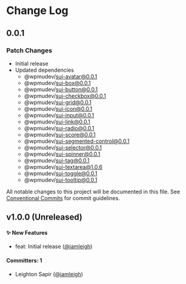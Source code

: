 # Change Log

## 0.0.1

### Patch Changes

- Initial release
- Updated dependencies
  - @wpmudev/sui-avatar@0.0.1
  - @wpmudev/sui-box@0.0.1
  - @wpmudev/sui-button@0.0.1
  - @wpmudev/sui-checkbox@0.0.1
  - @wpmudev/sui-grid@0.0.1
  - @wpmudev/sui-icon@0.0.1
  - @wpmudev/sui-input@0.0.1
  - @wpmudev/sui-link@0.0.1
  - @wpmudev/sui-radio@0.0.1
  - @wpmudev/sui-score@0.0.1
  - @wpmudev/sui-segmented-control@0.0.1
  - @wpmudev/sui-selector@0.0.1
  - @wpmudev/sui-spinner@0.0.1
  - @wpmudev/sui-tag@0.0.1
  - @wpmudev/sui-textarea@1.0.6
  - @wpmudev/sui-toggle@0.0.1
  - @wpmudev/sui-tooltip@0.0.1

All notable changes to this project will be documented in this file. See
[Conventional Commits](https://conventionalcommits.org/) for commit guidelines.

## v1.0.0 (Unreleased)

#### ✨ New Features

- feat: Initial release ([@iamleigh](https://github.com/iamleigh))

#### Committers: 1

- Leighton Sapir ([@iamleigh](https://github.com/iamleigh))
